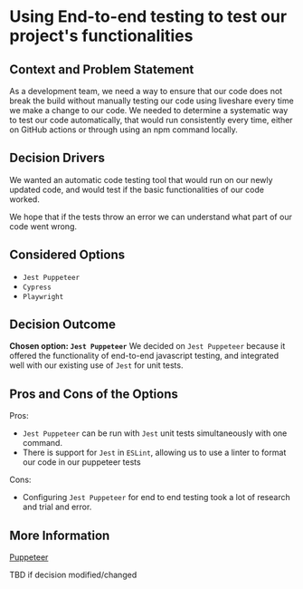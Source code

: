 # Using End-to-end testing to test our project's functionalities

## Context and Problem Statement
As a development team, we need a way to ensure that our code does not break the build without manually testing our code using liveshare every time we make a change to our code. We needed to determine a systematic way to test our code automatically, that would run consistently every time, either on GitHub actions or through using an npm command locally.

## Decision Drivers

We wanted an automatic code testing tool that would run on our newly updated code, and would test if the basic functionalities of our code worked.

We hope that if the tests throw an error we can understand what part of our code went wrong.

## Considered Options

* `Jest Puppeteer`
* `Cypress`
* `Playwright`

## Decision Outcome
**Chosen option: `Jest Puppeteer`**
We decided on `Jest Puppeteer` because it offered the functionality of end-to-end javascript testing, and integrated well with our existing use of `Jest` for unit tests.

## Pros and Cons of the Options
Pros:
- `Jest Puppeteer` can be run with `Jest` unit tests simultaneously with one command.
- There is support for `Jest` in `ESLint`, allowing us to use a linter to format our code in our puppeteer tests

Cons:
- Configuring `Jest Puppeteer` for end to end testing took a lot of research and trial and error. 

## More Information
[Puppeteer](https://jestjs.io/docs/puppeteer)

TBD if decision modified/changed
